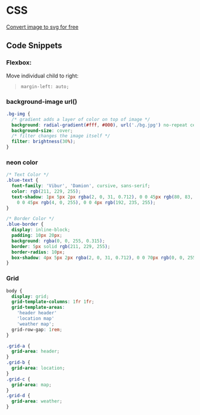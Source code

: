 # CSS

[Convert image to svg for free](https://picsvg.com/)

## Code Snippets

### Flexbox:

Move individual child to right:

> `margin-left: auto;`

### background-image url()

```css
.bg-img {
  /* gradient adds a layer of color on top of image */
  background: radial-gradient(#fff, #000), url('./bg.jpg') no-repeat center;
  background-size: cover;
  /* filter changes the image itself */
  filter: brightness(30%);
}
```

### neon color

```css
/* Text Color */
.blue-text {
  font-family: 'Vibur', 'Damion', cursive, sans-serif;
  color: rgb(211, 229, 255);
  text-shadow: 1px 5px 2px rgba(2, 0, 31, 0.712), 0 0 45px rgb(80, 83, 255),
    0 0 45px rgb(4, 0, 255), 0 0 4px rgb(192, 235, 255);
}

/* Border Color */
.blue-border {
  display: inline-block;
  padding: 10px 20px;
  background: rgba(0, 0, 255, 0.315);
  border: 5px solid rgb(211, 229, 255);
  border-radius: 10px;
  box-shadow: 4px 5px 2px rgba(2, 0, 31, 0.712), 0 0 70px rgb(0, 0, 255);
}
```

### Grid

```css
body {
  display: grid;
  grid-template-columns: 1fr 1fr;
  grid-template-areas:
    'header header'
    'location map'
    'weather map';
  grid-row-gap: 1rem;
}

.grid-a {
  grid-area: header;
}
.grid-b {
  grid-area: location;
}
.grid-c {
  grid-area: map;
}
.grid-d {
  grid-area: weather;
}
```
